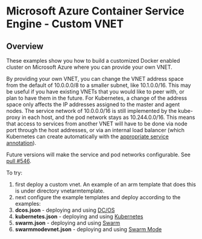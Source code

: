 # Microsoft Azure Container Service Engine - Custom VNET

## Overview

These examples show you how to build a customized Docker enabled cluster on Microsoft Azure where you can provide your own VNET.

By providing your own VNET, you can change the VNET address space from the default of 10.0.0.0/8 to a smaller subnet, like
10.1.0.0/16. This may be useful if you have existing VNETs that you would like to peer with, or plan to have them in the future.
For Kubernetes, a change of the address space only affects the IP addresses assigned to the master and agent nodes. The service
network of 10.0.0.0/16 is still implemented by the kube-proxy in each host, and the pod network stays as 10.244.0.0/16. This
means that access to services from another VNET will have to be done via node port through the host addresses, or via an
internal load balancer (which Kubernetes can create automatically with the 
[appropriate service annotation](https://kubernetes.io/docs/concepts/services-networking/service/#internal-load-balancer)).

Future versions will make the service and pod networks configurable. See
[pull #546](https://github.com/Azure/acs-engine/pull/546).

To try: 

1. first deploy a custom vnet.  An example of an arm template that does this is under directory vnetarmtemplate.
2. next configure the example templates and deploy according to the examples:
 1. **dcos.json** - deploying and using [DC/OS](../../docs/dcos.md)
 2. **kubernetes.json** - deploying and using [Kubernetes](../../docs/kubernetes.md)
 3. **swarm.json** - deploying and using [Swarm](../../docs/swarm.md)
 4. **swarmmodevnet.json** - deploying and using [Swarm Mode](../../docs/swarmmode.md)

